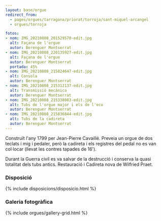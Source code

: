 ```yaml
---
layout: base/orgue
redirect_from:
  - pages/orgues/tarragona/priorat/torroja/sant-miquel-arcangel
  - orgues/torroja

fotos:
- nom: IMG_20210808_201529570-edit.jpg
  alt: Façana de l'orgue
  autor: Berenguer Montserrat
- nom: IMG_20210808_220135927-edit.jpg
  alt: Façana de l'orgue
  autor: Berenguer Montserrat
  portada: 45%
- nom: IMG_20210808_215824647-edit.jpg
  alt: Consola
  autor: Berenguer Montserrat
- nom: IMG_20210808_215312137-edit.jpg 
  alt: Transmissió mecànica
  autor: Berenguer Montserrat
- nom: IMG_20210808_215338083-edit.jpg 
  alt: Tubs de l'orgue major i els de l'eco
  autor: Berenguer Montserrat
- nom: IMG_20210808_215836844-edit.jpg 
  alt: Tubs de la cadireta
  autor: Berenguer Montserrat
---
```


Construït l'any 1799 per Jean-Pierre Cavaillé. Preveia un orgue de dos teclats i mig i pedaler, però la cadireta i els 
registres del pedal no es van col·locar (llevat les contres tapades de 16'). 

Durant la Guerra civil es va salvar de la destrucció i conserva la quasi totalitat dels tubs antics. Restauració i Cadireta nova de Wilfried Praet.

### Disposició

{% include disposicions/disposicio.html %}

### Galeria fotogràfica

{% include orgues/gallery-grid.html %}
